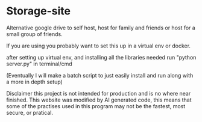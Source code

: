 # Storage-site
Alternative google drive to self host, host for family and friends or host for a small group of friends.

If you are using you probably want to set this up in a virtual env or docker.

after setting up virtual env, and installing all the libraries needed run "python server.py" in terminal/cmd

(Eventually I will make a batch script to just easily install and run along with a more in depth setup)





Disclaimer this project is not intended for production and is no where near finished. 
This website was modified by AI generated code, this means that some of the practises used in this program may not be the fastest, most secure, or pratical. 
